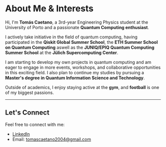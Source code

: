 # About Me & Interests

Hi, I'm **Tomás Caetano**, a 3rd-year Engineering Physics student at the University of Porto and a passionate **Quantum Computing enthusiast**.  

I actively take initiative in the field of quantum computing, having participated in the **Qiskit Global Summer School**, the **ETH Summer School on Quantum Computing** aswell as the **JUNIQ/EPIQ Quantum Computing Summer School** at the **Jülich Supercomputing Center**.  

I am starting to develop my own projects in quantum computing and am eager to engage in more events, workshops, and collaborative opportunities in this exciting field. I also plan to continue my studies by pursuing a **Master's degree in Quantum Information Science and Technology**.

Outside of academics, I enjoy staying active at the **gym**, and **football** is one of my biggest passions.

---

## Let's Connect

Feel free to connect with me:

- [LinkedIn](https://www.linkedin.com/in/tomás-caetano-37282a2b3)
- Email: tomascaetano2004@gmail.com





